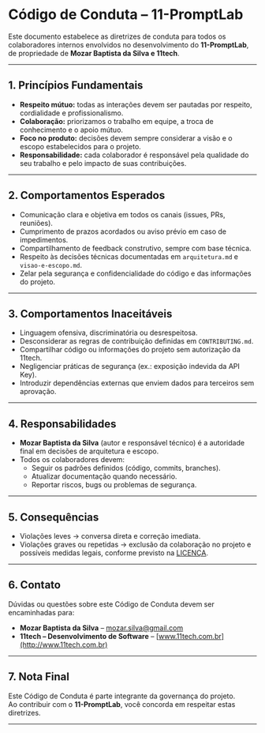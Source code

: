 # Código de Conduta – 11-PromptLab

Este documento estabelece as diretrizes de conduta para todos os colaboradores internos envolvidos no desenvolvimento do **11-PromptLab**, de propriedade de **Mozar Baptista da Silva e 11tech**.

---

## 1. Princípios Fundamentais

- **Respeito mútuo:** todas as interações devem ser pautadas por respeito, cordialidade e profissionalismo.  
- **Colaboração:** priorizamos o trabalho em equipe, a troca de conhecimento e o apoio mútuo.  
- **Foco no produto:** decisões devem sempre considerar a visão e o escopo estabelecidos para o projeto.  
- **Responsabilidade:** cada colaborador é responsável pela qualidade do seu trabalho e pelo impacto de suas contribuições.  

---

## 2. Comportamentos Esperados

- Comunicação clara e objetiva em todos os canais (issues, PRs, reuniões).  
- Cumprimento de prazos acordados ou aviso prévio em caso de impedimentos.  
- Compartilhamento de feedback construtivo, sempre com base técnica.  
- Respeito às decisões técnicas documentadas em `arquitetura.md` e `visao-e-escopo.md`.  
- Zelar pela segurança e confidencialidade do código e das informações do projeto.  

---

## 3. Comportamentos Inaceitáveis

- Linguagem ofensiva, discriminatória ou desrespeitosa.  
- Desconsiderar as regras de contribuição definidas em `CONTRIBUTING.md`.  
- Compartilhar código ou informações do projeto sem autorização da 11tech.  
- Negligenciar práticas de segurança (ex.: exposição indevida da API Key).  
- Introduzir dependências externas que enviem dados para terceiros sem aprovação.  

---

## 4. Responsabilidades

- **Mozar Baptista da Silva** (autor e responsável técnico) é a autoridade final em decisões de arquitetura e escopo.  
- Todos os colaboradores devem:
  - Seguir os padrões definidos (código, commits, branches).  
  - Atualizar documentação quando necessário.  
  - Reportar riscos, bugs ou problemas de segurança.  

---

## 5. Consequências

- Violações leves → conversa direta e correção imediata.  
- Violações graves ou repetidas → exclusão da colaboração no projeto e possíveis medidas legais, conforme previsto na [LICENÇA](LICENSE).  

---

## 6. Contato

Dúvidas ou questões sobre este Código de Conduta devem ser encaminhadas para:  
- **Mozar Baptista da Silva** – [mozar.silva@gmail.com](mailto:mozar.silva@gmail.com)  
- **11tech – Desenvolvimento de Software** – [www.11tech.com.br](http://www.11tech.com.br)  

---

## 7. Nota Final

Este Código de Conduta é parte integrante da governança do projeto.  
Ao contribuir com o **11-PromptLab**, você concorda em respeitar estas diretrizes.

---
